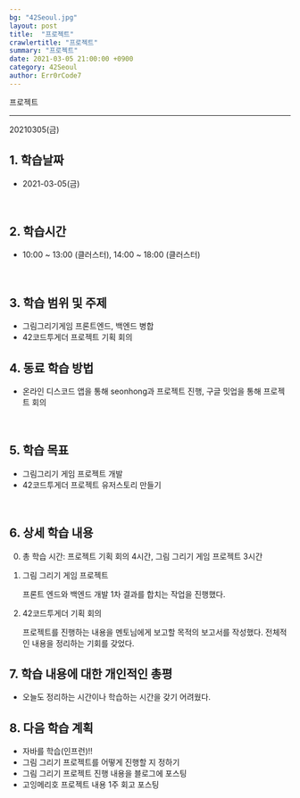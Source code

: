```yaml
---
bg: "42Seoul.jpg"
layout: post
title:  "프로젝트"
crawlertitle: "프로젝트"
summary: "프로젝트"
date: 2021-03-05 21:00:00 +0900
category: 42Seoul
author: Err0rCode7
---
```


프로젝트

---

20210305(금)

## 1. 학습날짜

- 2021-03-05(금)
<br>

## 2. 학습시간

- 10:00 ~ 13:00 (클러스터), 14:00 ~ 18:00 (클러스터)
<br>

## 3. 학습 범위 및 주제

- 그림그리기게임 프론트엔드, 백엔드 병합
- 42코드투게더 프로젝트 기획 회의

## 4. 동료 학습 방법

- 온라인 디스코드 앱을 통해 seonhong과 프로젝트 진행, 구글 밋업을 통해 프로젝트 회의
<br>

## 5. 학습 목표

- 그림그리기 게임 프로젝트 개발
- 42코드투게더 프로젝트 유저스토리 만들기

<br>

## 6. 상세 학습 내용

0. 총 학습 시간:  프로젝트 기획 회의 4시간, 그림 그리기 게임 프로젝트 3시간

1. 그림 그리기 게임 프로젝트

	프론트 엔드와 백엔드 개발 1차 결과를 합치는 작업을 진행했다.

2. 42코드투게더 기획 회의

	프로젝트를 진행하는 내용을 멘토님에게 보고할 목적의 보고서를 작성했다.
	전체적인 내용을 정리하는 기회를 갖었다.

## 7. 학습 내용에 대한 개인적인 총평

- 오늘도 정리하는 시간이나 학습하는 시간을 갖기 어려웠다.

## 8. 다음 학습 계획

- 자바를 학습(인프런)!!
- 그림 그리기 프로젝트를 어떻게 진행할 지 정하기
- 그림 그리기 프로젝트 진행 내용을 블로그에 포스팅
- 고잉메리호 프로젝트 내용 1주 회고 포스팅